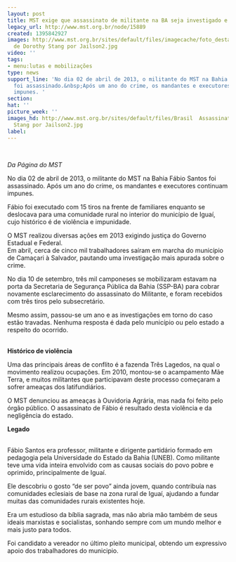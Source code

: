 ```yaml
---
layout: post
title: MST exige que assassinato de militante na BA seja investigado e julgado
legacy_url: http://www.mst.org.br/node/15889
created: 1395842927
images: http://www.mst.org.br/sites/default/files/imagecache/foto_destaque/Brasil  Assassinato
  de Dorothy Stang por Jailson2.jpg
video: ''
tags:
- menu:lutas e mobilizações
type: news
support_line: 'No dia 02 de abril de 2013, o militante do MST na Bahia Fábio Santos
  foi assassinado.&nbsp;Após um ano do crime, os mandantes e executores continuam
  impunes. '
section: 
hat: ''
picture_week: ''
images_hd: http://www.mst.org.br/sites/default/files/Brasil  Assassinato de Dorothy
  Stang por Jailson2.jpg
label: 
---
```

<p>&nbsp;</p><p><em>Da&nbsp;Página do&nbsp;MST<br></em></p><p>No dia 02 de abril de 2013, o militante do MST na Bahia Fábio Santos foi assassinado.&nbsp;Após um ano do crime, os mandantes e executores continuam impunes.&nbsp;</p><p>Fábio foi executado com 15 tiros na frente de familiares enquanto se deslocava para uma comunidade rural no interior do município de Iguaí, cujo histórico é de violência e impunidade.</p><p>O&nbsp;MST&nbsp;realizou diversas ações em 2013  exigindo justiça do Governo Estadual e Federal.<br>Em abril,  cerca de cinco mil trabalhadores saíram em marcha do município de Camaçari à  Salvador, pautando uma investigação mais apurada sobre o crime. </p><p>No dia 10 de  setembro, três mil camponeses se mobilizaram estavam na porta da Secretaria de Segurança Pública da Bahia  (SSP-BA) para cobrar novamente esclarecimento do assassinato do  Militante, e foram  recebidos com três tiros pelo subsecretário.</p><p>Mesmo assim, passou-se  um ano e as investigações em torno do caso estão travadas. Nenhuma  resposta é dada pelo município ou pelo estado a respeito do ocorrido.</p><p><strong><br>Histórico de violência<br></strong></p><p>Uma das principais áreas de conflito é a fazenda Três Lagedos, na qual o movimento realizou ocupações. Em 2010, montou-se o acampamento Mãe Terra, e muitos militantes que participavam deste processo começaram a sofrer ameaças dos latifundiários.</p><p>O MST denunciou as ameaças à Ouvidoria Agrária, mas nada foi feito pelo órgão público. O&nbsp;assassinato de Fábio é resultado desta violência e da negligência do estado.</p><p><strong>Legado<br></strong></p><p><br>Fábio Santos era professor, militante e dirigente partidário formado em pedagogia pela Universidade do Estado da Bahia (UNEB). Como militante teve uma vida inteira envolvido com as causas sociais do povo pobre e oprimido, principalmente de Iguaí. </p><p>Ele descobriu o gosto “de ser povo” ainda jovem, quando contribuía nas comunidades eclesiais de base na zona rural de Iguaí, ajudando a fundar muitas das comunidades rurais existentes hoje.</p><p>Era um estudioso da bíblia sagrada, mas não abria mão também de seus ideais marxistas e socialistas, sonhando sempre com um mundo melhor e mais justo para todos. </p><p>Foi candidato a vereador no último pleito municipal, obtendo um expressivo apoio dos trabalhadores do municipio.</p><p><strong><br></strong><br>&nbsp;</p>
